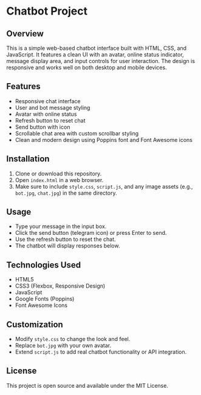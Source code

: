 # Chatbot Project

## Overview
This is a simple web-based chatbot interface built with HTML, CSS, and JavaScript. It features a clean UI with an avatar, online status indicator, message display area, and input controls for user interaction. The design is responsive and works well on both desktop and mobile devices.

## Features
- Responsive chat interface
- User and bot message styling
- Avatar with online status
- Refresh button to reset chat
- Send button with icon
- Scrollable chat area with custom scrollbar styling
- Clean and modern design using Poppins font and Font Awesome icons

## Installation
1. Clone or download this repository.
2. Open `index.html` in a web browser.
3. Make sure to include `style.css`, `script.js`, and any image assets (e.g., `bot.jpg`, `chat.jpg`) in the same directory.

## Usage
- Type your message in the input box.
- Click the send button (telegram icon) or press Enter to send.
- Use the refresh button to reset the chat.
- The chatbot will display responses below.

## Technologies Used
- HTML5
- CSS3 (Flexbox, Responsive Design)
- JavaScript
- Google Fonts (Poppins)
- Font Awesome Icons

## Customization
- Modify `style.css` to change the look and feel.
- Replace `bot.jpg` with your own avatar.
- Extend `script.js` to add real chatbot functionality or API integration.

## License
This project is open source and available under the MIT License.
